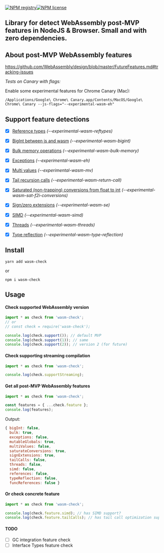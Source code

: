 [![NPM registry](https://img.shields.io/npm/v/wasm-check.svg?style=for-the-badge)](https://www.npmjs.com/package/wasm-check)[![NPM license](https://img.shields.io/badge/license-mit-green.svg?style=for-the-badge)](LICENSE.md)

Library for detect WebAssembly post-MVP features in NodeJS & Browser. Small and with zero dependencies.
---

## About post-MVP WebAssembly features

https://github.com/WebAssembly/design/blob/master/FutureFeatures.md#tracking-issues

_Tests on Canary with flags:_

Enable some experimental features for Chrome Canary (Mac):
```
/Applications/Google\ Chrome\ Canary.app/Contents/MacOS/Google\ Chrome\ Canary --js-flags="--experimental-wasm-eh"
```

## Support feature detections

- [x] [Reference types](https://github.com/WebAssembly/reference-types) _(--experimental-wasm-reftypes)_
- [x] [BigInt between js and wasm](https://github.com/WebAssembly/JS-BigInt-integration) _(--experimental-wasm-bigint)_
- [x] [Bulk memory operations](https://github.com/webassembly/bulk-memory-operations) _(--experimental-wasm-bulk-memory)_
- [x] [Exceptions](https://github.com/WebAssembly/exception-handling) _(--experimental-wasm-eh)_
- [x] [Multi values](https://github.com/WebAssembly/multi-value) _(--experimental-wasm-mv)_
- [x] [Tail recursion calls](https://github.com/webassembly/tail-call) _(--experimental-wasm-return-call)_
- [x] [Saturated (non-trapping) conversions from float to int](https://github.com/WebAssembly/nontrapping-float-to-int-conversions) _(--experimental-wasm-sat-f2i-conversions)_
- [x] [Sign/zero extensions](https://github.com/WebAssembly/sign-extension-ops) _(--experimental-wasm-se)_
- [x] [SIMD](https://github.com/webassembly/simd) _(--experimental-wasm-simd)_
- [x] [Threads](https://github.com/webassembly/threads) _(--experimental-wasm-threads)_
- [x] [Type reflection](https://github.com/WebAssembly/js-types) _(--experimental-wasm-type-reflection)_


## Install

```
yarn add wasm-check
```
or
```
npm i wasm-check
```

## Usage

#### Check supported WebAssembly version

```ts
import * as check from 'wasm-check';
// or
// const check = require('wasm-check');

console.log(check.support()); // default MVP
console.log(check.support(1)); // same
console.log(check.support(2)); // version 2 (for future)
```

#### Check supporting streaming compilation

```ts
import * as check from 'wasm-check';

console.log(check.supportStreaming);
```

#### Get all post-MVP WebAssembly features

```ts
import * as check from 'wasm-check';

const features = { ...check.feature };
console.log(features);
```

Output:
```js
{ bigInt: false,
  bulk: true,
  exceptions: false,
  mutableGlobals: true,
  multiValues: false,
  saturateConversions: true,
  signExtensions: true,
  tailCalls: false,
  threads: false,
  simd: false,
  references: false,
  typeReflection: false,
  funcReferences: false }
```

#### Or check concrete feature

```ts
import * as check from 'wasm-check';

console.log(check.feature.simd); // has SIMD support?
console.log(check.feature.tailCalls); // has tail call optimization support?
```

#### TODO

- [ ] GC integration feature check
- [ ] Interface Types feature check

